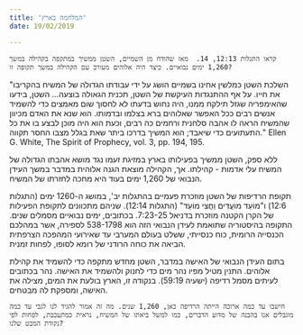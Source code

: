 ```yaml
---
title: 'המלחמה בארץ'
date: 19/02/2019

---
```


`קראו התגלות 12:13, 14.  מאז שהודח מן השמיים, השטן ממשיך במתקפה בקהילה במשך 1,260 ימים נבואיים. כיצד היה אלוהים מעורב עם הקהילה במשך תקופה זו?`

"השלכת השטן כמלשין אחינו בשמיים הושג על ידי עבודתו הגדולה של המשיח בהקריבו את חייו. על אף ההתנגדות העיקשת של השטן, תכנית הגאולה בוצעה… השטן, בידעו שהאימפריה שגזל תילקח ממנו, היה נחוש בדעתו לא לחסוך שום מאמצים כדי להשמיד אנשים רבים ככל האפשר שאלוהים ברא בצלמו ובדמותו. הוא שנא את האדם מכיוון שהמשיח הראה לו אהבה סלחנית ורחמים כה רבים, וכעת הוא היה מוכן לבצע בו את כל התעתועים כדי שיאבד; הוא המשיך בדרכו ביתר שאת בגלל מצבו החסר תקווה."  Ellen G. White, The Spirit of Prophecy, vol. 3, pp. 194, 195. 

ללא ספק, השטן ממשיך בפעילותו בארץ במזיגת זעמו נגד מושא אהבתו הגדולה של המשיח עלי אדמות - קהילתו. אך, הקהילה מוצאת הגנה אלוהית במדבר במשך העידן הנבואי של 1,260 ימים בעוד היא מחכה לחזרתו של המשיח.

תקופת הרדיפות של השטן מוזכרת פעמיים בהתגלות יב', במושג ה-1260 ימים (התגלות 12:6) ו"מוֹעֵד מוֹעֲדִים וַחֲצִי מוֹעֵד" (התגלות 12:14). שניהם מתכוונים לתקופת הפעילות של הקרן הקטנה מוזכרת בדניאל 7:23-25. בכתובים, ימים נבואיים מסמלים שנים. התקופה בהיסטוריה שתואמת לעידן הנבואי הזה הוא 538-1798 לספירה, אשר במהלכם הכנסייה הרומית, כוח כנסייתי, ששלט בעולם המערבי עד שאירועי המהפכה הצרפתית הביאה את כוחה הרודני של רומא לסופו, לפחות זמנית. 

בתום העידן הנבואי של האישה במדבר, השטן מחדש מתקפה כדי להשמיד את קהילת אלוהים. התנין מטיל מפיו נהר מים כדי לחנוק ולהשמיד את האישה. נהר בכתובים לעיתים מסמל רדיפה (ישעיה 59:19). בנקודה זו, הארץ בולעת את המים, מצילה את האישה, ומספקת לה מבטחים.  

`חישבו עד כמה ארוכה הייתה הרדיפה כאן, 1,260 שנים. מה זה אמור להגיד לנו לגבי עד כמה מוגבלים אנו בהבנה של מדוע הדברים, כמו למשל ביאתו של המשיח, נראית כמתעכבת, לפחות לפי נקודת המבט שלנו?`